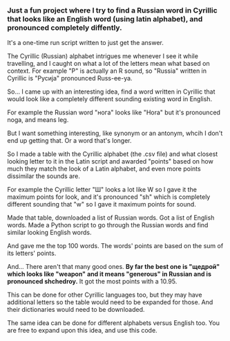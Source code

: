 ### Just a fun project where I try to find a Russian word in Cyrillic that looks like an English word (using latin alphabet), and pronounced completely diffently.

It's a one-time run script written to just get the answer.

The Cyrillic (Russian) alphabet intrigues me whenever I see it while travelling, and I caught on what a lot of the letters mean what based on context. For example "Р" is actually an R sound, so "Russia" written in Cyrillic is "Русија" pronounced Russ-ee-ya.

So... I came up with an interesting idea, find a word written in Cyrillic that would look like a completely different sounding existing word in English.

For example the Russian word "нога" looks like "Hora" but it's pronounced noga, and means leg.

But I want something interesting, like synonym or an antonym, whcih I don't end up getting that. Or a word that's longer.

So I made a table with the Cyrillic alphabet (the .csv file) and what closest looking letter to it in the Latin script and awarded "points" based on how much they match the look of a Latin alphabet, and even more points dissimilar the sounds are.

For example the Cyrillic letter "Ш" looks a lot like W so I gave it the maximum points for look, and it's pronounced "sh" which is completely different sounding that "w" so I gave it maximum points for sound.

Made that table, downloaded a list of Russian words. Got a list of English words. Made a Python script to go through the Russian words and find similar looking English words.

And gave me the top 100 words. The words' points are based on the sum of its letters' points.

And... There aren't that many good ones. **By far the best one is "щедрой" which looks like "weapon" and it means "generous" in Russian and is pronounced shchedroy.** It got the most points with a 10.95.

This can be done for other Cyrillic languages too, but they may have additional letters so the table would need to be expanded for those. And their dictionaries would need to be downloaded.

The same idea can be done for different alphabets versus English too. You are free to expand upon this idea, and use this code.
